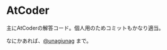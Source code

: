 # AtCoder

主にAtCoderの解答コード。個人用のためコミットもかなり適当。

なにかあれば、[@unagiunag](https://twitter.com/unagiunag) まで。
